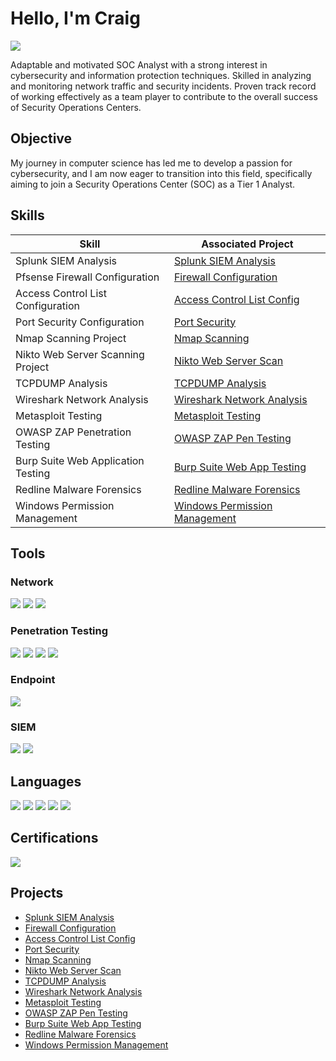 # Hello, I'm Craig
<a href="https://www.linkedin.com/in/sheffieldcraig/"><img src="https://img.shields.io/badge/-LinkedIn-0072b1?&style=for-the-badge&logo=linkedin&logoColor=white" /></a>

Adaptable and motivated SOC Analyst with a strong interest in cybersecurity and information protection techniques. Skilled in analyzing and monitoring network traffic and security incidents. Proven track record of working effectively as a team player to contribute to the overall success of Security Operations Centers.

## Objective

My journey in computer science has led me to develop a passion for cybersecurity, and I am now eager to transition into this field, specifically aiming to join a Security Operations Center (SOC) as a Tier 1 Analyst.

## Skills

| Skill                                         | Associated Project         |
|-----------------------------------------------|----------------------------|
| Splunk SIEM Analysis                | <a href="https://github.com/ideafieldpro/SplunkSIEM_analysis/tree/main">Splunk SIEM Analysis</a>|
| Pfsense Firewall Configuration          | <a href="https://github.com/ideafieldpro/PfsenseFirewallConfig/tree/main">Firewall Configuration</a>|
| Access Control List Configuration | <a href="https://github.com/ideafieldpro/ConfiguringAccessControlList">Access Control List Config</a>|
| Port Security Configuration         | <a href="https://github.com/ideafieldpro/PortSecurity/tree/main">Port Security</a>|
| Nmap Scanning Project      | <a href="https://github.com/ideafieldpro/NmapScanning/tree/main">Nmap Scanning</a>|
| Nikto Web Server Scanning Project                  | <a href="https://github.com/ideafieldpro/NiktoWebserverScan/tree/main">Nikto Web Server Scan</a>|
| TCPDUMP Analysis | <a href="https://github.com/ideafieldpro/tcpdumpAnalysis/tree/main">TCPDUMP Analysis</a>|
| Wireshark Network Analysis        | <a href="https://github.com/ideafieldpro/WiresharkAnalysis/tree/main">Wireshark Network Analysis</a>|
| Metasploit Testing                | <a href="https://github.com/ideafieldpro/MetasploitTesting/tree/main">Metasploit Testing</a>|
| OWASP ZAP Penetration Testing        | <a href="https://github.com/ideafieldpro/OWASPzapPenTesting/tree/main"> OWASP ZAP Pen Testing</a>|
| Burp Suite Web Application Testing    | <a href="https://github.com/ideafieldpro/BurpSuiteWebAppTesting/tree/main">Burp Suite Web App Testing</a>|
| Redline Malware Forensics            | <a href="https://github.com/ideafieldpro/RedlineMalwareForensics/tree/main">Redline Malware Forensics</a>|
| Windows Permission Management        | <a href="https://github.com/ideafieldpro/WindowsPermissions/tree/main">Windows Permission Management</a>|

## Tools

### Network
<div>
    <img src="https://img.shields.io/badge/-Wireshark-1679A7?&style=for-the-badge&logo=Wireshark&logoColor=white" />
    <img src="https://img.shields.io/badge/-tcpdump-3E8C00?&style=for-the-badge&logo=tcpdump&logoColor=white" />
    <img src="https://img.shields.io/badge/-nmap-3E8C00?&style=for-the-badge&logo=nmap&logoColor=white" />
</div>

### Penetration Testing
<div>
    <img src="https://img.shields.io/badge/-Metasploit-5B6D9A?&style=for-the-badge&logo=Metasploit&logoColor=white" />
    <img src="https://img.shields.io/badge/-nikto-3E8C00?&style=for-the-badge&logo=nikto&logoColor=white" />
    <img src="https://img.shields.io/badge/-ZAP-3E8C00?&style=for-the-badge&logo=owasp&logoColor=white" />
    <img src="https://img.shields.io/badge/-Burp%20Suite-FF4F00?&style=for-the-badge&logo=burp-suite&logoColor=white" />
</div>

### Endpoint
<div>
    <img src="https://img.shields.io/badge/-Redline-FF0000?&style=for-the-badge&logo=Redline&logoColor=white" />
</div>

### SIEM
<div>
    <img src="https://img.shields.io/badge/-Splunk-000000?&style=for-the-badge&logo=Splunk&logoColor=white" />
    <img src="https://img.shields.io/badge/-Elastic-005571?&style=for-the-badge&logo=Elastic&logoColor=white" />
</div>

## Languages
<div>
<img src="https://img.shields.io/badge/Python-3776AB?style=for-the-badge&logo=python&logoColor=white" />
<img src="https://img.shields.io/badge/SQL-003B57?style=for-the-badge&logo=postgresql&logoColor=white" />
<img src="https://img.shields.io/badge/C-A8B400?style=for-the-badge&logo=c&logoColor=white" />
<img src="https://img.shields.io/badge/JavaScript-F7DF1E?style=for-the-badge&logo=javascript&logoColor=black" />
<img src="https://img.shields.io/badge/Bash-4EAA25?style=for-the-badge&logo=gnu-bash&logoColor=white" />
</div>

## Certifications
<div>
<img src="https://img.shields.io/badge/-Security%2B-FF0000?&style=for-the-badge&logo=CompTIA&logoColor=white" />
</div>

## Projects
- <a href="https://github.com/ideafieldpro/SplunkSIEM_analysis/tree/main">Splunk SIEM Analysis</a>
- <a href="https://github.com/ideafieldpro/PfsenseFirewallConfig/tree/main">Firewall Configuration</a>
- <a href="https://github.com/ideafieldpro/ConfiguringAccessControlList">Access Control List Config</a>
- <a href="https://github.com/ideafieldpro/PortSecurity/tree/main">Port Security</a>
- <a href="https://github.com/ideafieldpro/NmapScanning/tree/main">Nmap Scanning</a>
- <a href="https://github.com/ideafieldpro/NiktoWebserverScan/tree/main">Nikto Web Server Scan</a>
- <a href="https://github.com/ideafieldpro/tcpdumpAnalysis/tree/main">TCPDUMP Analysis</a>
- <a href="https://github.com/ideafieldpro/WiresharkAnalysis/tree/main">Wireshark Network Analysis</a>
- <a href="https://github.com/ideafieldpro/MetasploitTesting/tree/main">Metasploit Testing</a>
- <a href="https://github.com/ideafieldpro/OWASPzapPenTesting/tree/main"> OWASP ZAP Pen Testing</a>
- <a href="https://github.com/ideafieldpro/BurpSuiteWebAppTesting/tree/main">Burp Suite Web App Testing</a>
- <a href="https://github.com/ideafieldpro/RedlineMalwareForensics/tree/main">Redline Malware Forensics</a>
- <a href="https://github.com/ideafieldpro/WindowsPermissions/tree/main">Windows Permission Management</a>
